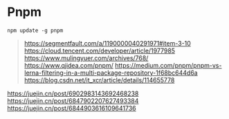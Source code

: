 # Pnpm 

```shell
npm update -g pnpm
```

> https://segmentfault.com/a/1190000040291971#item-3-10
> https://cloud.tencent.com/developer/article/1977985
> https://www.mulingyuer.com/archives/768/
> https://www.qjidea.com/pnpm/
> https://medium.com/pnpm/pnpm-vs-lerna-filtering-in-a-multi-package-repository-1f68bc644d6a
> https://blog.csdn.net/it_xcr/article/details/114655778

https://juejin.cn/post/6902983143692468238
https://juejin.cn/post/6847902207627493384
https://juejin.cn/post/6844903616109641736